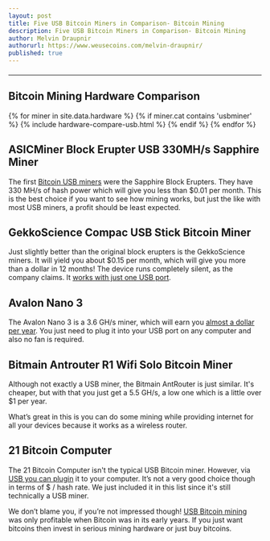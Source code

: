 ```yaml
---
layout: post
title: Five USB Bitcoin Miners in Comparison- Bitcoin Mining
description: Five USB Bitcoin Miners in Comparison- Bitcoin Mining
author: Melvin Draupnir
authorurl: https://www.weusecoins.com/melvin-draupnir/
published: true
---
```


<hr id="hwc" style="width: 100%; margin: 20px 0; color: #eee;" />

<h2>Bitcoin Mining Hardware Comparison</h2>

<div class="hardware-comparison">
{% for miner in site.data.hardware %}
{% if miner.cat contains 'usbminer' %}
{% include hardware-compare-usb.html %}
{% endif %}
{% endfor %}
</div>

<h2>ASICMiner Block Erupter USB 330MH/s Sapphire Miner</h2>

<p>The first <a href="/what-is-dogecoin-mining/">Bitcoin USB miners</a> were the Sapphire Block Erupters. They have 330 MH/s of hash power which will give you less than $0.01 per month. This is the best choice if you want to see how mining works, but just the like with most USB miners, a profit should be least expected.</p>

<h2>GekkoScience Compac USB Stick Bitcoin Miner</h2>

<p>Just slightly better than the original block erupters is the GekkoScience miners. It will yield you about $0.15 per month, which will give you more than a dollar in 12 months! The device runs completely silent, as the company claims. It <a href="/what-is-litecoin-mining/">works with just one USB port</a>.</p>

<h2>Avalon Nano 3</h2>

<p>The Avalon Nano 3 is a 3.6 GH/s miner, which will earn you <a href="/bitcoin-mining-for-beginners-how-to-mine-bitcoins/">almost a dollar per year</a>. You just need to plug it into your USB port on any computer and also no fan is required.</p>

<h2>Bitmain Antrouter R1 Wifi Solo Bitcoin Miner</h2>

<p>Although not exactly a USB miner, the Bitmain AntRouter is just similar. It's cheaper, but with that you just get a 5.5 GH/s, a low one which is a little over $1 per year.</p>

<p>What’s great in this is you can do some mining while providing internet for all your devices because it works as a wireless router.</p>

<h2>21 Bitcoin Computer</h2>

<p>The 21 Bitcoin Computer isn't the typical USB Bitcoin miner. However, via <a href="/what-is-bitcoin-mining-difficulty/">USB you can plugin</a> it to your computer. It’s not a very good choice though in terms of $ / hash rate. We just included it in this list since it's still technically a USB miner.</p>

<p>We don’t blame you, if you’re not impressed though! <a href="/what-is-bitcoin-mining-difficulty/">USB Bitcoin mining</a> was only profitable when Bitcoin was in its early years. If you just want bitcoins then invest in serious mining hardware or just buy bitcoins.</p>
